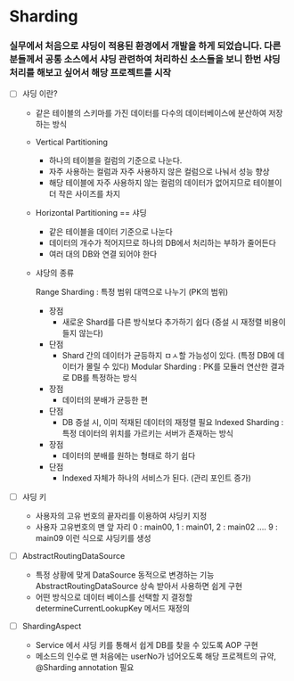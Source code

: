 # Sharding 
### 실무에서 처음으로 샤딩이 적용된 환경에서 개발을 하게 되었습니다. 다른 분들께서 공통 소스에서 샤딩 관련하여 처리하신 소스들을 보니 한번 샤딩 처리를 해보고 싶어서 해당 프로젝트를 시작
- [ ] 샤딩 이란?
  - 같은 테이블의 스키마를 가진 데이터를 다수의 데이터베이스에 분산하여 저장하는 방식
  - Vertical Partitioning 
    - 하나의 테이블을 컬럼의 기준으로 나눈다.
    - 자주 사용하는 컬럼과 자주 사용하지 않은 컬럼으로 나눠서 성능 향상
    - 해당 테이블에 자주 사용하지 않는 컬럼의 데이터가 없어지므로 테이블이 더 작은 사이즈를 차지 
  - Horizontal Partitioning  == 샤딩
    - 같은 테이블을 데이터 기준으로 나눈다
    - 데이터의 개수가 적어지므로 하나의 DB에서 처리하는 부하가 줄어든다
    - 여러 대의 DB와 연결 되어야 한다
    
  - 샤당의 종류
  
    Range Sharding : 특정 범위 대역으로 나누기 (PK의 범위)
      - 장점 
        - 새로운 Shard를 다른 방식보다 추가하기 쉽다 (증설 시 재정렬 비용이 들지 않는다)
      - 단점
        - Shard 간의 데이터가 균등하지 ㅁㅅ할 가능성이 있다. (특정 DB에 데이터가 몰릴 수 있다)
    Modular Sharding : PK를 모듈러 연산한 결과로 DB를 특정하는 방식
      - 장점 
        - 데이터의 분배가 균등한 편
      - 단점
        - DB 증설 시, 이미 적재된 데이터의 재정렬 필요
    Indexed Sharding : 특정 데이터의 위치를 가르키는 서버가 존재하는 방식
      - 장점
        - 데이터의 분배를 원하는 형태로 하기 쉽다
      - 단점
        - Indexed 자체가 하나의 서비스가 된다. (관리 포인트 증가)
    
      
- [ ] 샤딩 키
    - 사용자의 고유 번호의 끝자리를 이용하여 샤딩키 지정
    - 사용자 고유번호의 맨 앞 자리 0 : main00, 1 : main01, 2 : main02 .... 9 : main09 이런 식으로 샤딩키를 생성

- [ ] AbstractRoutingDataSource
    - 특정 상황에 맞게 DataSource 동적으로 변경하는 기능 AbstractRoutingDataSource 상속 받아서 사용하면 쉽게 구현
    - 어떤 방식으로 데이터 베이스를 선택할 지 결정할 determineCurrentLookupKey 메서드 재정의

- [ ] ShardingAspect
    - Service 에서 샤딩 키를 통해서 쉽게 DB를 찾을 수 있도록 AOP 구현
    - 메소드의 인수로 맨 처음에는 userNo가 넘어오도록 해당 프로젝트의 규약, @Sharding annotation 필요

